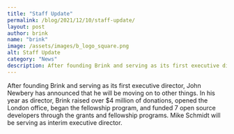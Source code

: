 ```yaml
---
title: "Staff Update"
permalink: /blog/2021/12/10/staff-update/
layout: post
author: brink
name: "brink"
image: /assets/images/b_logo_square.png
alt: Staff Update
category: "News"
description: After founding Brink and serving as its first executive director, John Newbery has announced that he will be moving on to other things.
---
```


After founding Brink and serving as its first executive director, John Newbery
has announced that he will be moving on to other things. In his year as
director, Brink raised over $4 million of donations, opened the London office,
began the fellowship program, and funded 7 open source developers through the
grants and fellowship programs. Mike Schmidt will be serving as interim executive
director.
